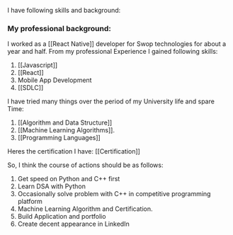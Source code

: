 I have following skills and background:
### My professional background:
I worked as a [[React Native]] developer for Swop technologies for about a year and half. From my professional Experience I gained following skills:
1. [[Javascript]]
2. [[React]]
3. Mobile App Development
4. [[SDLC]]

I have tried many things over the period of my University life and spare Time:
1. [[Algorithm and Data Structure]]
2. [[Machine Learning Algorithms]].
3. [[Programming Languages]]

Heres the certification I have:
[[Certification]]

So, I think the course of actions should be as follows:
1. Get speed on Python and C++ first
2. Learn DSA with Python
3. Occasionally solve problem with C++ in competitive programming platform
4. Machine Learning Algorithm and Certification.
5. Build Application and portfolio
6. Create decent appearance in LinkedIn